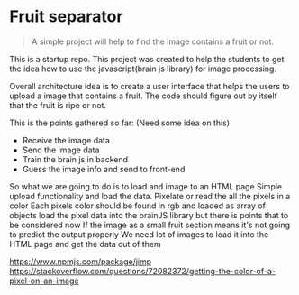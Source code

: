 # Fruit separator
> A simple project will help to find the image contains a fruit or not.

This is a startup repo. This project was created to help the students to get the idea how to use the javascript(brain js library) for image processing.

Overall architecture idea is to create a user interface that helps the users to upload a image that contains a fruit.
The code should figure out by itself that the fruit is ripe or not.

This is the points gathered so far: (Need some idea on this)

   - Receive the image data
   - Send the image data
   - Train the brain js in backend
   - Guess the image info and send to front-end


So what we are going to do is to load and image to an HTML page
Simple upload functionality and load the data.
Pixelate or read the all the pixels in a color
Each pixels color should be found in rgb and loaded as array of objects 
load the pixel data into the brainJS library 
but there is points that to be considered now
If the image as a small fruit section means it's not going to predict the output properly 
We need lot of images to load it into the HTML page and get the data out of them

https://www.npmjs.com/package/jimp
https://stackoverflow.com/questions/72082372/getting-the-color-of-a-pixel-on-an-image
